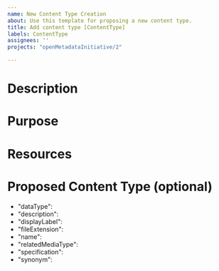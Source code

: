```yaml
---
name: New Content Type Creation
about: Use this template for proposing a new content type.
title: Add content type [ContentType]
labels: ContentType
assignees: ''
projects: "openMetadataInitiative/2"

---
```


# Description
<!-- A brief, high-level description of the new content type. What is it? -->

# Purpose
<!-- Why is this new content type needed? What is the purpose of this content type? -->

# Resources
<!-- Links to relevant documentation, design mockups, or any other resources that provide context and details for this content type. Please also specify the version of the content type, if indicated. -->

# Proposed Content Type (optional)
<!-- Please fill out the following properties for the new content type. -->
- "dataType": <!-- Add all data types that may be represented via this content type. -->
- "description": <!-- Enter a description of the content type specification. Leave blank if an official and public specification is linked under ‘specification’ for this content type. -->
- "displayLabel": <!-- Enter a display label for this content type. -->
- "fileExtension": <!-- Enter all file extensions associated with this content type. -->
- "name": <!-- Enter the name of this content type following a IANA.org inspired convention. -->
- "relatedMediaType": <!-- Enter the internationalized resource identifier (IRI) to the official registered media type (e.g., provided on IANA.org) matching this content type. -->
- "specification": <!-- Enter the internationalized resource identifier (IRI) to the official specification of this content type. If no official and public specification is available, leave blank and enter the specification under ‘description’. -->
- "synonym": <!-- Enter any synonyms of this content type. -->
